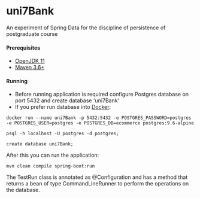 # uni7Bank
An experiment of Spring Data for the discipline of persistence of postgraduate course

#### Prerequisites
- [OpenJDK 11](https://openjdk.java.net/projects/jdk/11/)
- [Maven 3.6+](https://maven.apache.org/install.html)

#### Running

- Before running application is required configure Postgres database on port 5432 and create database 'uni7Bank'
- If you prefer run database into [Docker](https://docs.docker.com/install/linux/docker-ee/ubuntu/):
```
docker run --name uni7Bank -p 5432:5432 -e POSTGRES_PASSWORD=postgres -e POSTGRES_USER=postgres -e POSTGRES_DB=ecommerce postgres:9.6-alpine
```
```
psql -h localhost -U postgres -d postgres;
```
```
create database uni7Bank;
```


After this you can run the application:
```
mvn clean compile spring-boot:run
```

The TestRun class is annotated as @Configuration and has a method that returns a bean of type CommandLineRunner to perform the operations on the database.

